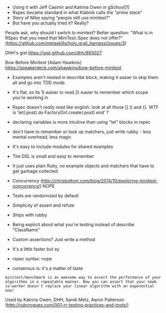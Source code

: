- Using it with Jeff Casimir and Katrina Owen in gSchool[1]
- Rspec became standard in what Klabnik calls the "prime stack"
- Story of Mike saying "people still use minitest?"
- But have you actually tried it? Really?

People ask, why should I switch to minitest?
Better question:
"What is in RSpec that you need that MiniTest::Spec does not offer?"
(https://github.com/metaskills/holy_grail_harness/issues/3)

DHH's gist
https://gist.github.com/dhh/893027

Bow Before Minitest (Adam Hawkins)
https://speakerdeck.com/ahawkins/bow-before-minitest

- Examples aren't nested in describe block, making it easier to skip them all and go into TDD mode.
- It's flat, so its 1) easier to read 2) easier to remember which scope
  you're working in
- Rspec doesn't _really_ read like english. look at all those [] () and
  {}. WTF is 'let(:post) do FactoryGirl.create(:post) end' ?
- declaring variables is more intuitive than using "let" blocks in rspec
- don't have to remember or look up matchers, just write rubby - less mental
  overhead, less magic
- It's easy to include modules for shared examples
- The DSL is small and easy to remember
- It just uses plain Ruby, no example objects and matchers that have to get garbage
  collected
- Concurrency (http://chriskottom.com/blog/2014/10/exploring-minitest-concurrency/) NOPE
- Tests are randomized by default
- Simplicity of assert and refute
- Ships with rubby
- Being explicit about what you're testing instead of describe
  "ClassName"
- Custom assertions? Just write a method
- It's a little faster but ey

- rspec syntax: nope


- consensus is: it's a matter of taste
```
minitest/benchmark is an awesome way to assert the performance of your
algorithms in a repeatable manner. Now you can assert that your newb
co-worker doesn't replace your linear algorithm with an exponential
one!
```

Used by Katrina Owen, DHH, Sandi Metz, Aaron Patterson (http://rubyrogues.com/001-rr-testing-practices-and-tools/)


